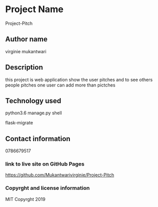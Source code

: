 # Project Name
Project-Pitch

## Author name
virginie mukantwari


## Description
this project is web application show the user pitches and to see others people pitches one user can add more than pictches

## Technology used
 
 python3.6 manage.py shell

 flask-migrate


## Contact information

0786679517



### link to live site on GitHub Pages

https://github.com/Mukantwarivirginie/Project-Pitch


### Copyrght and license information
MIT Copyrght 2019